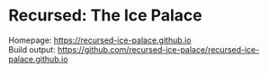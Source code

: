 # Recursed: The Ice Palace

Homepage: https://recursed-ice-palace.github.io  
Build output: https://github.com/recursed-ice-palace/recursed-ice-palace.github.io

